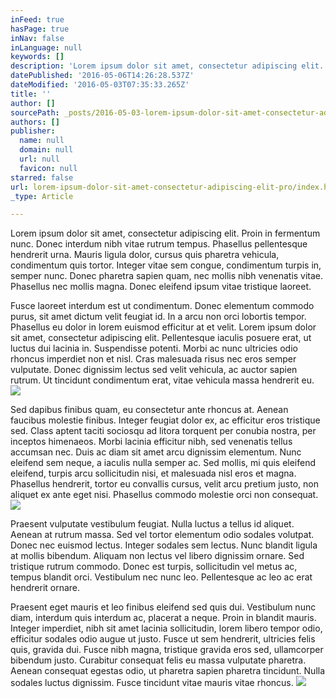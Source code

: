 ```yaml
---
inFeed: true
hasPage: true
inNav: false
inLanguage: null
keywords: []
description: 'Lorem ipsum dolor sit amet, consectetur adipiscing elit. Proin in fermentum nunc. Donec interdum nibh vitae rutrum tempus. Phasellus pellentesque hendrerit urna. Mauris ligula dolor, cursus quis pharetra vehicula, condimentum quis tortor. Integer vitae sem congue, condimentum turpis in, semper nunc. Donec pharetra sapien quam, nec mollis nibh venenatis vitae. Phasellus nec mollis magna. Donec eleifend ipsum vitae tristique laoreet.'
datePublished: '2016-05-06T14:26:28.537Z'
dateModified: '2016-05-03T07:35:33.265Z'
title: ''
author: []
sourcePath: _posts/2016-05-03-lorem-ipsum-dolor-sit-amet-consectetur-adipiscing-elit-pro.md
authors: []
publisher:
  name: null
  domain: null
  url: null
  favicon: null
starred: false
url: lorem-ipsum-dolor-sit-amet-consectetur-adipiscing-elit-pro/index.html
_type: Article

---
```

Lorem ipsum dolor sit amet, consectetur adipiscing elit. Proin in fermentum nunc. Donec interdum nibh vitae rutrum tempus. Phasellus pellentesque hendrerit urna. Mauris ligula dolor, cursus quis pharetra vehicula, condimentum quis tortor. Integer vitae sem congue, condimentum turpis in, semper nunc. Donec pharetra sapien quam, nec mollis nibh venenatis vitae. Phasellus nec mollis magna. Donec eleifend ipsum vitae tristique laoreet.

Fusce laoreet interdum est ut condimentum. Donec elementum commodo purus, sit amet dictum velit feugiat id. In a arcu non orci lobortis tempor. Phasellus eu dolor in lorem euismod efficitur at et velit. Lorem ipsum dolor sit amet, consectetur adipiscing elit. Pellentesque iaculis posuere erat, ut luctus dui lacinia in. Suspendisse potenti. Morbi ac nunc ultricies odio rhoncus imperdiet non et nisl. Cras malesuada risus nec eros semper vulputate. Donec dignissim lectus sed velit vehicula, ac auctor sapien rutrum. Ut tincidunt condimentum erat, vitae vehicula massa hendrerit eu.
![](https://the-grid-user-content.s3-us-west-2.amazonaws.com/47c662f5-4679-4899-9969-805f68f16b8a.jpg)

Sed dapibus finibus quam, eu consectetur ante rhoncus at. Aenean faucibus molestie finibus. Integer feugiat dolor ex, ac efficitur eros tristique sed. Class aptent taciti sociosqu ad litora torquent per conubia nostra, per inceptos himenaeos. Morbi lacinia efficitur nibh, sed venenatis tellus accumsan nec. Duis ac diam sit amet arcu dignissim elementum. Nunc eleifend sem neque, a iaculis nulla semper ac. Sed mollis, mi quis eleifend eleifend, turpis arcu sollicitudin nisi, et malesuada nisl eros et magna. Phasellus hendrerit, tortor eu convallis cursus, velit arcu pretium justo, non aliquet ex ante eget nisi. Phasellus commodo molestie orci non consequat.
![](https://the-grid-user-content.s3-us-west-2.amazonaws.com/8dff5c4c-60b7-4783-bbde-a410e938ebd7.jpg)

Praesent vulputate vestibulum feugiat. Nulla luctus a tellus id aliquet. Aenean at rutrum massa. Sed vel tortor elementum odio sodales volutpat. Donec nec euismod lectus. Integer sodales sem lectus. Nunc blandit ligula at mollis bibendum. Aliquam non lectus vel libero dignissim ornare. Sed tristique rutrum commodo. Donec est turpis, sollicitudin vel metus ac, tempus blandit orci. Vestibulum nec nunc leo. Pellentesque ac leo ac erat hendrerit ornare.

Praesent eget mauris et leo finibus eleifend sed quis dui. Vestibulum nunc diam, interdum quis interdum ac, placerat a neque. Proin in blandit mauris. Integer imperdiet, nibh sit amet lacinia sollicitudin, lorem libero tempor odio, efficitur sodales odio augue ut justo. Fusce ut sem hendrerit, ultricies felis quis, gravida dui. Fusce nibh magna, tristique gravida eros sed, ullamcorper bibendum justo. Curabitur consequat felis eu massa vulputate pharetra. Aenean consequat egestas odio, ut pharetra sapien pharetra tincidunt. Nulla sodales luctus dignissim. Fusce tincidunt vitae mauris vitae rhoncus.
![](https://the-grid-user-content.s3-us-west-2.amazonaws.com/51a99f8b-93b1-4cdd-b635-48c8fc57c1e9.jpg)